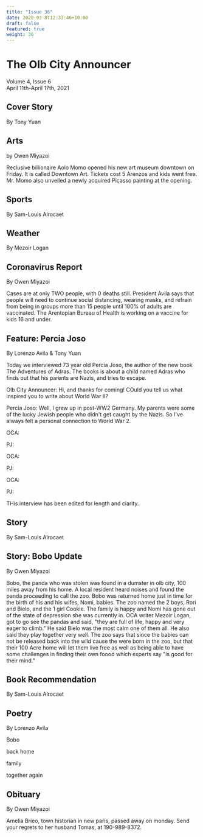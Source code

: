 ```yaml
---
title: "Issue 36"
date: 2020-03-8T12:33:46+10:00
draft: false
featured: true
weight: 36
---
```


# The Olb City Announcer    
Volume 4, Issue 6    
April 11th-April 17th, 2021    

## Cover Story
By Tony Yuan



## Arts
by Owen Miyazoi

Reclusive billionaire Aolo Momo opened his new art museum downtown on Friday. It is called Downtown Art. Tickets cost 5 Arenzos and kids went free. Mr. Momo also unveiled a newly acquired Picasso painting at the opening.

## Sports
By Sam-Louis Alrocaet



## Weather
By Mezoir Logan



## Coronavirus Report
By Owen Miyazoi

Cases are at only TWO people, with 0 deaths still. President Avila says that people will need to continue social distancing, wearing masks, and refrain from being in groups more than 15 people until 100% of adults are vaccinated. The Arentopian Bureau of Health is working on a vaccine for kids 16 and under.

## Feature: Percia Joso
By Lorenzo Avila & Tony Yuan

Today we interviewed 73 year old Percia Joso, the author of the new book The Adventures of Adras. The books is about a child named Adras who finds out that his parents are Nazis, and tries to escape.

Olb City Announcer: Hi, and thanks for coming! COuld you tell us what inspired you to write about World War II?

Percia Joso: Well, I grew up in post-WW2 Germany. My parents were some of the lucky Jewish people who didn't get caught by the Nazis. So I've always felt a personal connection to World War 2.

OCA:

PJ:

OCA:

PJ:

OCA:

PJ:

THis interview has been edited for length and clarity.

## Story
By Sam-Louis Alrocaet


## Story: Bobo Update
By Owen Miyazoi

Bobo, the panda who was stolen was found in a dumster in olb city, 100 miles away from his home. A local resident heard noises and found the panda proceeding to call the zoo. Bobo was returned home just in time for the birth of his and his wifes, Nomi, babies. The zoo named the 2 boys, Rori and Bielo, and the 1 girl Cookie. The family is happy and Nomi has gone out of the state of depression she was currently in. OCA writer Mezoir Logan, got to go see the pandas and said, "they are full of life, happy and very eager to climb." He said Bielo was the most calm one of them all. He also said they play together very well. The zoo says that since the babies can not be released back into the wild cause the were born in the zoo, but that their 100 Acre home will let them live free as well as being able to have some challenges in finding their own foood which experts say "is good for their mind."

## Book Recommendation
By Sam-Louis Alrocaet


## Poetry
By Lorenzo Avila

Bobo

back home

family

together again




## Obituary
By Owen Miyazoi

Amelia Brieo, town historian in new paris, passed away on monday. Send your regrets to her husband Tomas, at 190-989-8372. 

